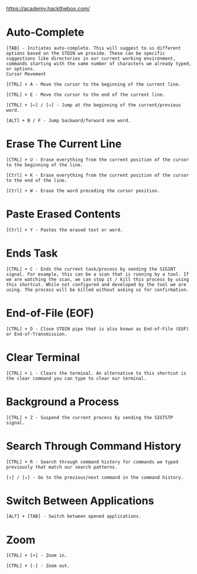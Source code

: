 https://academy.hackthebox.com/

# Auto-Complete
```
[TAB] - Initiates auto-complete. This will suggest to us different options based on the STDIN we provide. These can be specific suggestions like directories in our current working environment, commands starting with the same number of characters we already typed, or options.
Cursor Movement

[CTRL] + A - Move the cursor to the beginning of the current line.

[CTRL] + E - Move the cursor to the end of the current line.

[CTRL] + [←] / [→] - Jump at the beginning of the current/previous word.

[ALT] + B / F - Jump backward/forward one word.
```

# Erase The Current Line
```
[CTRL] + U - Erase everything from the current position of the cursor to the beginning of the line.

[Ctrl] + K - Erase everything from the current position of the cursor to the end of the line.

[Ctrl] + W - Erase the word preceding the cursor position.
```

# Paste Erased Contents
```
[Ctrl] + Y - Pastes the erased text or word.
```

# Ends Task
```
[CTRL] + C - Ends the current task/process by sending the SIGINT signal. For example, this can be a scan that is running by a tool. If we are watching the scan, we can stop it / kill this process by using this shortcut. While not configured and developed by the tool we are using. The process will be killed without asking us for confirmation.
```

# End-of-File (EOF)
```
[CTRL] + D - Close STDIN pipe that is also known as End-of-File (EOF) or End-of-Transmission.
```

# Clear Terminal
```
[CTRL] + L - Clears the terminal. An alternative to this shortcut is the clear command you can type to clear our terminal.
```

# Background a Process
```
[CTRL] + Z - Suspend the current process by sending the SIGTSTP signal.
```

# Search Through Command History
```
[CTRL] + R - Search through command history for commands we typed previously that match our search patterns.

[↑] / [↓] - Go to the previous/next command in the command history.
```

# Switch Between Applications
```
[ALT] + [TAB] - Switch between opened applications.
```

# Zoom
```
[CTRL] + [+] - Zoom in.

[CTRL] + [-] - Zoom out.
```

